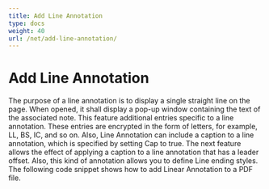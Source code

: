 ```yaml
---
title: Add Line Annotation
type: docs
weight: 40
url: /net/add-line-annotation/
---
```

# Add Line Annotation

The purpose of a line annotation is to display a single straight line on the page. When opened, it shall display a pop-up window containing the text of the associated note. 
This feature additional entries specific to a line annotation. These entries are encrypted in the form of letters, for example, LL, BS, IC, and so on.
Also, Line Annotation can include a caption to a line annotation, which is specified by setting Cap to
true. 
The next feature allows the effect of applying a caption to a line annotation that has a leader offset.
Also, this kind of annotation allows you to define Line ending styles.
The following code snippet shows how to add Linear Annotation to a PDF file.


